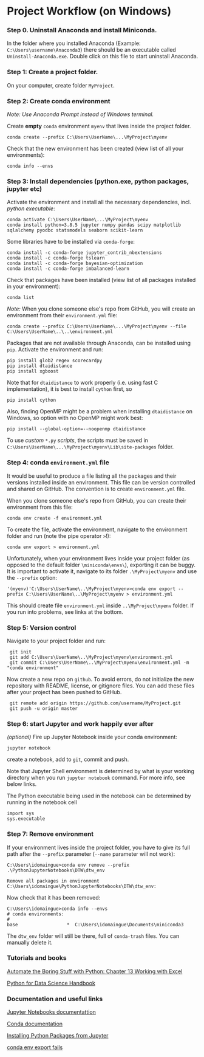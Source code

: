 # Project Workflow (on Windows)

### Step 0. Uninstall Anaconda and install Miniconda.

In the folder where you installed Anaconda (Example: `C:\Users\username\Anaconda3`) there should be an executable called `Uninstall-Anaconda.exe`. Double click on this file to start uninstall Anaconda.

### Step 1: Create a project folder.

On your computer, create folder `MyProject`.

### Step 2: Create conda environment
*Note: Use Anaconda Prompt instead of Windows terminal.*

Create **empty** `conda` environment `myenv` that lives inside the project folder.
    
    conda create --prefix C:\Users\UserName\...\MyProject\myenv
    
Check that the new environment has been created (view list of all your environments):

    conda info --envs

### Step 3: Install dependencies (python.exe, python packages, jupyter etc)

Activate the environment and install all the necessary dependencies, incl. *python executable*:

    conda activate C:\Users\UserName\...\MyProject\myenv 
    conda install python=3.8.5 jupyter numpy pandas scipy matplotlib sqlalchemy pyodbc statsmodels seaborn scikit-learn
    
Some libraries have to be installed via `conda-forge`:

    conda install -c conda-forge jupyter_contrib_nbextensions
    conda install -c conda-forge tslearn
    conda install -c conda-forge bayesian-optimization
    conda install -c conda-forge imbalanced-learn

Check that packages have been installed (view list of all packages installed in your environment):

    conda list
    
*Note:* When you clone someone else's repo from GitHub, you will create an environment from their `environment.yml` file:

    conda create --prefix C:\Users\UserName\...\MyProject\myenv --file C:\Users\UserName\..\..\environment.yml 

Packages that are not available through Anaconda, can be installed using `pip`. Activate the environment and run:

    pip install glob2 regex scorecardpy
    pip install dtaidistance
    pip install xgboost

Note that for `dtaidistance` to work properly (i.e. using fast C implementation), it is best to install `cython` first, so 

    pip install cython
    
Also, finding OpenMP might be a problem when installing `dtaidistance` on Windows, so option with no OpenMP might work best:

    pip install --global-option=--noopenmp dtaidistance

To use *custom* `*.py` *scripts*, the scripts must be saved in `C:\Users\UserName\...\MyProject\myenv\Lib\site-packages` folder.

### Step 4: conda `environment.yml` file

It would be useful to produce a file listing all the packages and their versions installed inside an environment. This file can be version controlled and shared on GitHub. The convention is to create `environment.yml` file. 

When you clone someone else's repo from GitHub, you can create their environment from this file:

    conda env create -f environment.yml

To create the file, activate the environment, navigate to the environment folder and run (note the pipe operator `>`!):

    conda env export > environment.yml
    
Unfortunately, when your environment lives inside your project folder (as opposed to the default folder `\miniconda\envs\`), exporting it can be buggy.  It is important to activate it, navigate to its folder `.\MyProject\myenv` and use the `--prefix` option:
    
    '(myenv)'C:\Users\UserName\..\MyProject\myenv>conda env export --prefix C:\Users\UserName\..\MyProject\myenv > environment.yml
    
This should create file `environment.yml` inside `..\MyProject\myenv` folder. If you run into problems, see links at the bottom.

### Step 5: Version control

Navigate to your project folder and run:

     git init
     git add C:\Users\UserName\..\MyProject\myenv\environment.yml
     git commit C:\Users\UserName\..\MyProject\myenv\environment.yml -m "conda environment"
    
Now create a new repo on `github`. To avoid errors, do not initialize the new repository with README, license, or gitignore files. You can add these files after your project has been pushed to GitHub.

     git remote add origin https://github.com/username/MyProject.git
     git push -u origin master
     
### Step 6: start Jupyter and work happily ever after
*(optional)*
Fire up Jupyter Notebook inside your conda environment:
    
    jupyter notebook
    
 create a notebook, add to `git`, commit and push. 
 
 Note that Jupyter Shell environment is determined by what is your working directory when you run `jupyter notebook` command. For more info, see below links. 
 
 The Python executable being used in the notebook can be determined by running in the notebook cell
 
    import sys
    sys.executable
    
### Step 7: Remove environment

If your environment lives inside the project folder, you have to give its full path after the `--prefix` parameter (`--name` parameter will not work):

    C:\Users\idomaingue>conda env remove --prefix .\PythonJupyterNotebooks\DTW\dtw_env
     
    Remove all packages in environment C:\Users\idomaingue\PythonJupyterNotebooks\DTW\dtw_env: 

Now check that it has been removed:

    C:\Users\idomaingue>conda info --envs
    # conda environments:
    #
    base                  *  C:\Users\idomaingue\Documents\miniconda3

The `dtw_env` folder will still be there, full of `conda-trash` files. You can manually delete it.

### Tutorials and books

[Automate the Boring Stuff with Python: Chapter 13 Working with Excel](https://automatetheboringstuff.com/2e/chapter13/)

[Python for Data Science Handbook](https://jakevdp.github.io/PythonDataScienceHandbook/)

### Documentation and useful links

[Jupyter Notebooks documentattion](https://jupyter-notebook.readthedocs.io/en/stable/)

[Conda documentation](https://docs.conda.io/projects/conda/en/latest/user-guide/tasks/index.html) 

[Installing Python Packages from Jupyter](https://jakevdp.github.io/blog/2017/12/05/installing-python-packages-from-jupyter/)

[conda env export fails](https://github.com/conda/conda/issues/1935)
